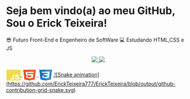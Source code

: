 # Seja bem vindo(a) ao meu GitHub, Sou o Erick Teixeira!
😎 Futuro Front-End e Engenheiro de SoftWare
💻 Estudando HTML,CSS e JS
<div align="center">
  <a href="https://github.com/ErickTeixeira777">
  <img height="180em" src="https://github-readme-stats.vercel.app/api?username=erickteixeira777&show_icons=true&theme=midnight-purple&include_all_commits=true&count_private=true"/>
  <img height="180em" src="https://github-readme-stats.vercel.app/api/top-langs/?username=erickteixeira777&layout=compact&langs_count=7&theme=midnight-purple"/>
</div>
<div style="display: inline_block"><br>
  <img align="center" alt="Erick-Js" height="30" width="40" src="https://raw.githubusercontent.com/devicons/devicon/master/icons/javascript/javascript-plain.svg">
  <img align="center" alt="Erick-HTML" height="30" width="40" src="https://raw.githubusercontent.com/devicons/devicon/master/icons/html5/html5-original.svg">
  <img align="center" alt="Erick-CSS" height="30" width="40" src="https://raw.githubusercontent.com/devicons/devicon/master/icons/css3/css3-original.svg">
![Snake animation](https://github.com/ErickTeixeira777/ErickTeixeira/blob/output/github-contribution-grid-snake.svg)
  </div>
  
